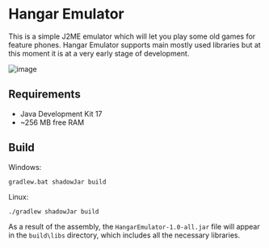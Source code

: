 # Hangar Emulator
This is a simple J2ME emulator which will let you play some old games for feature phones. Hangar Emulator supports main mostly used libraries but at this moment it is at a very early stage of development.

![image](https://user-images.githubusercontent.com/76843479/175813227-4ab735a1-c493-4cb5-bd08-c7b5df19d6e6.png)
## Requirements
- Java Development Kit 17
- ~256 MB free RAM
## Build
Windows:
```
gradlew.bat shadowJar build
```
Linux:
```
./gradlew shadowJar build
```
As a result of the assembly, the `HangarEmulator-1.0-all.jar` file will appear in the `build\libs` directory, which includes all the necessary libraries.
